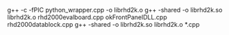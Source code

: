 g++ -c -fPIC python_wrapper.cpp -o librhd2k.o
g++ -shared -o librhd2k.so librhd2k.o rhd2000evalboard.cpp okFrontPanelDLL.cpp rhd2000datablock.cpp
g++ -shared -o librhd2k.so librhd2k.o *.cpp
